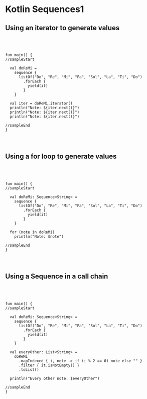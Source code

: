 # Kotlin Sequences1


## Using an iterator to generate values
<pre class="kotlin-code" theme="idea" indent="4" style="padding: 36px 0;"><code>
fun main() {
//sampleStart

  val doReMi =
    sequence {
      listOf("Do", "Re", "Mi", "Fa", "Sol", "La", "Ti", "Do")
        .forEach {
          yield(it)
        }
    }

  val iter = doReMi.iterator()
  println("Note: ${iter.next()}")
  println("Note: ${iter.next()}")
  println("Note: ${iter.next()}")

//sampleEnd
}
</code></pre>


## Using a for loop to generate values
<pre class="kotlin-code" theme="idea" indent="4" style="padding: 36px 0;"><code>
fun main() {
//sampleStart

  val doReMi: Sequence&lt;String&gt; =
    sequence {
      listOf("Do", "Re", "Mi", "Fa", "Sol", "La", "Ti", "Do")
        .forEach {
          yield(it)
        }
    }

  for (note in doReMi)
    println("Note: $note")

//sampleEnd
}
</code></pre>

## Using a Sequence in a call chain
<pre class="kotlin-code" theme="idea" indent="4" style="padding: 36px 0;"><code>
fun main() {
//sampleStart

  val doReMi: Sequence&lt;String&gt; =
    sequence {
      listOf("Do", "Re", "Mi", "Fa", "Sol", "La", "Ti", "Do")
        .forEach {
          yield(it)
        }
    }

  val everyOther: List&lt;String&gt; =
    doReMi
      .mapIndexed { i, note -> if (i % 2 == 0) note else "" }
      .filter { it.isNotEmpty() }
      .toList()

  println("Every other note: $everyOther")

//sampleEnd
}
</code></pre>
